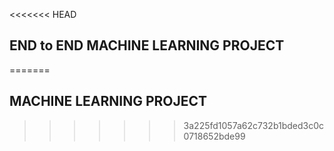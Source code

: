 <<<<<<< HEAD
## END to END MACHINE LEARNING PROJECT
=======
## MACHINE LEARNING PROJECT
>>>>>>> 3a225fd1057a62c732b1bded3c0c0718652bde99
